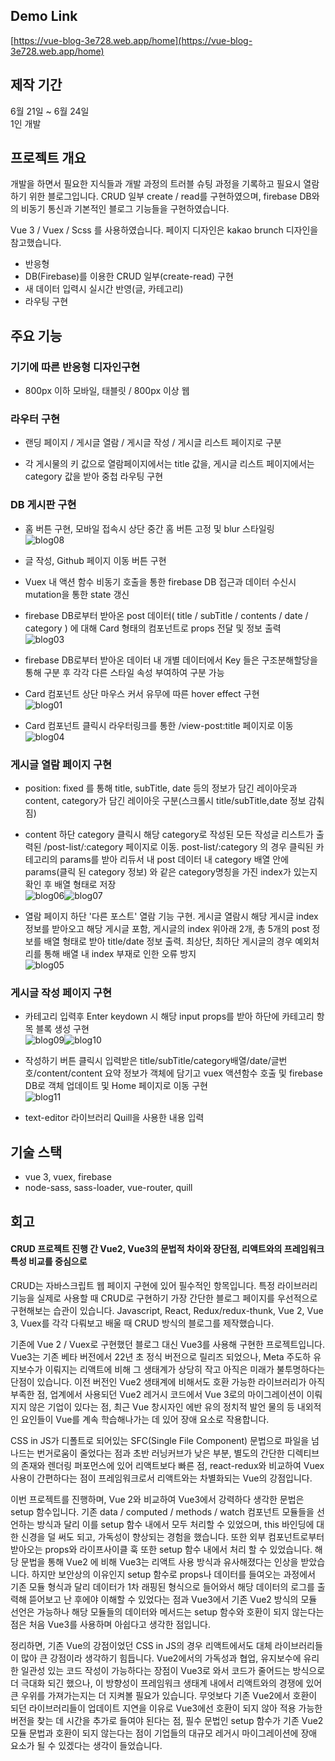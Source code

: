 ## Demo Link
[https://vue-blog-3e728.web.app/home](https://vue-blog-3e728.web.app/home)



## 제작 기간

6월 21일 ~ 6월 24일    
1인 개발




## 프로젝트 개요

개발을 하면서 필요한 지식들과 개발 과정의 트러블 슈팅 과정을 기록하고 필요시 열람하기 위한 블로그입니다. CRUD 일부 create / read를 구현하였으며, firebase DB와의 비동기 통신과 기본적인 블로그 기능들을 구현하였습니다. 

Vue 3 / Vuex / Scss 를 사용하였습니다. 페이지 디자인은 kakao brunch 디자인을 참고했습니다.  
- 반응형
- DB(Firebase)를 이용한 CRUD 일부(create-read) 구현
- 새 데이터 입력시 실시간 반영(글, 카테고리)
- 라우팅 구현
  

## 주요 기능 

### 기기에 따른 반응형 디자인구현 

- 800px 이하 모바일, 태블릿 / 800px 이상 웹


### 라우터 구현

- 랜딩 페이지 / 게시글 열람 / 게시글 작성 / 게시글 리스트 페이지로 구분

- 각 게시물의 키 값으로 열람페이지에서는 title 값을, 게시글 리스트 페이지에서는 category 값을 받아 중첩 라우팅 구현


### DB 게시판 구현

- 홈 버튼 구현, 모바일 접속시 상단 중간 홈 버튼 고정 및 blur 스타일링  
![blog08](https://user-images.githubusercontent.com/68191058/179524527-d1614276-630d-412f-8299-c59aeb64c9a7.gif)  

- 글 작성, Github 페이지 이동 버튼 구현

- Vuex 내 액션 함수 비동기 호출을 통한 firebase DB 접근과 데이터 수신시 mutation을 통한 state 갱신

- firebase DB로부터 받아온 post 데이터( title / subTitle / contents / date / category ) 에 대해 Card 형태의 컴포넌트로 props 전달 및 정보 출력  
![blog03](https://user-images.githubusercontent.com/68191058/179523990-2ed228ad-1292-433e-8204-42dbd4189026.gif)  

- firebase DB로부터 받아온 데이터 내 개별 데이터에서 Key 들은 구조분해할당을 통해 구분 후 각각 다른 스타일 속성 부여하여 구분 가능

- Card 컴포넌트 상단 마우스 커서 유무에 따른 hover effect 구현  
![blog01](https://user-images.githubusercontent.com/68191058/179523671-7486f4ff-48ec-4e7c-b638-a788e0f32233.gif)  

- Card 컴포넌트 클릭시 라우터링크를 통한 /view-post:title 페이지로 이동  
![blog04](https://user-images.githubusercontent.com/68191058/179524151-a370380c-9042-45b1-b10d-c0b505d9e2e6.gif)  


### 게시글 열람 페이지 구현

- position: fixed 를 통해 title, subTitle, date 등의 정보가 담긴 레이아웃과 content, category가 담긴 레이아웃 구분(스크롤시 title/subTitle,date 정보 감춰짐)

- content 하단 category 클릭시 해당 category로 작성된 모든 작성글 리스트가 출력된 /post-list/:category 페이지로 이동. post-list/:category 의 경우 클릭된 카테고리의 params를 받아 리듀서 내 post 데이터 내 category 배열 안에 params(클릭 된 category 정보) 와 같은 category명칭을 가진 index가 있는지 확인 후 배열 형태로 저장  
![blog06](https://user-images.githubusercontent.com/68191058/179524337-e6524756-3410-4c8c-b1f2-f5b0dc825b3f.gif)![blog07](https://user-images.githubusercontent.com/68191058/179524430-1cd3484c-52fb-401f-9ec1-789693a5a70d.gif)  


- 열람 페이지 하단 '다른 포스트' 열람 기능 구현. 게시글 열람시 해당 게시글 index 정보를 받아오고 해당 게시글 포함, 게시글의 index 위아래 2개, 총 5개의 post 정보를 배열 형태로 받아 title/date 정보 출력. 최상단, 최하단 게시글의 경우 예외처리를 통해 배열 내 index 부재로 인한 오류 방지  
![blog05](https://user-images.githubusercontent.com/68191058/179524245-8553bcfa-d4f1-421d-9e44-b98c6379e665.gif)  


### 게시글 작성 페이지 구현

- 카테고리 입력후 Enter keydown 시 해당 input props를 받아 하단에 카테고리 항목 블록 생성 구현  
![blog09](https://user-images.githubusercontent.com/68191058/179524610-f53935cd-00e7-47a6-a65c-90fb4e9cd999.gif)![blog10](https://user-images.githubusercontent.com/68191058/179524768-49425bcd-deb8-4b97-a61f-4a0743bace4e.gif)  

- 작성하기 버튼 클릭시 입력받은 title/subTitle/category배열/date/글번호/content/content 요약 정보가 객체에 담기고 vuex 액션함수 호출 및 firebase DB로 객체 업데이트 및 Home 페이지로 이동 구현  
![blog11](https://user-images.githubusercontent.com/68191058/179524894-c22a5805-0361-4e8c-953a-cd7b3a2612c9.gif)  

- text-editor 라이브러리 Quill을 사용한 내용 입력 





## 기술 스택

- vue 3, vuex, firebase
- node-sass, sass-loader, vue-router, quill




## 회고

#### CRUD 프로젝트 진행 간 Vue2, Vue3의 문법적 차이와 장단점, 리액트와의 프레임워크 특성 비교를 중심으로

CRUD는 자바스크립트 웹 페이지 구현에 있어 필수적인 항목입니다. 특정 라이브러리 기능을 실제로 사용할 때 CRUD로 구현하기 가장 간단한 블로그 페이지를 우선적으로 구현해보는 습관이 있습니다. Javascript, React, Redux/redux-thunk, Vue 2, Vue 3, Vuex를 각각 다뤄보고 배울 때 CRUD 방식의 블로그를 제작했습니다.

기존에 Vue 2 / Vuex로 구현했던 블로그 대신 Vue3를 사용해 구현한 프로젝트입니다. Vue3는 기존 베타 버전에서 22년 초 정식 버전으로 릴리즈 되었으나, Meta 주도하 유지보수가 이뤄지는 리액트에 비해 그 생태계가 상당히 작고 아직은 미래가 불투명하다는 단점이 있습니다. 이전 버전인 Vue2 생태계에 비해서도 호환 가능한 라이브러리가 아직 부족한 점, 업계에서 사용되던 Vue2 레거시 코드에서 Vue 3로의 마이그레이션이 이뤄지지 않은 기업이 있다는 점, 최근 Vue 창시자인 에반 유의 정치적 발언 물의 등 내외적인 요인들이 Vue를 계속 학습해나가는 데 있어 장애 요소로 작용합니다.

CSS in JS가 디폴트로 되어있는 SFC(Single File Component) 문법으로 파일을 넘나드는 번거로움이 줄었다는 점과 초반 러닝커브가 낮은 부분, 별도의 간단한 디렉티브의 존재와 렌더링 퍼포먼스에 있어 리액트보다 빠른 점, react-redux와 비교하여 Vuex 사용이 간편하다는 점이 프레임워크로서 리액트와는 차별화되는 Vue의 강점입니다.

이번 프로젝트를 진행하며, Vue 2와 비교하여 Vue3에서 강력하다 생각한 문법은 setup 함수입니다. 기존 data / computed / methods / watch 컴포넌트 모듈들을 선언하는 방식과 달리 이를 setup 함수 내에서 모두 처리할 수 있었으며, this 바인딩에 대한 신경을 덜 써도 되고, 가독성이 향상되는 경험을 했습니다. 또한 외부 컴포넌트로부터 받아오는 props와 라이프사이클 훅 또한 setup 함수 내에서 처리 할 수 있었습니다. 해당 문법을 통해 Vue2 에 비해 Vue3는 리액트 사용 방식과 유사해졌다는 인상을 받았습니다. 하지만 보안상의 이유인지 setup 함수로 props나 데이터를 들여오는 과정에서 기존 모듈 형식과 달리 데이터가 1차 래핑된 형식으로 들어와서 해당 데이터의 로그를 출력해 뜯어보고 난 후에야 이해할 수 있었다는 점과 Vue3에서 기존 Vue2 방식의 모듈 선언은 가능하나 해당 모듈들의 데이터와 메서드는 setup 함수와 호환이 되지 않는다는 점은 처음 Vue3를 사용하며 아쉽다고 생각한 점입니다.

정리하면, 기존 Vue의 강점이었던 CSS in JS의 경우 리액트에서도 대체 라이브러리들이 많아 큰 강점이라 생각하기 힘듭니다. Vue2에서의 가독성과 협업, 유지보수에 유리한 일관성 있는 코드 작성이 가능하다는 장점이 Vue3로 와서 코드가 줄어드는 방식으로 더 극대화 되긴 했으나, 이 방향성이 프레임워크 생태계 내에서 리액트와의 경쟁에 있어 큰 우위를 가져가는지는 더 지켜볼 필요가 있습니다. 무엇보다 기존 Vue2에서 호환이 되던 라이브러리들이 업데이트 지연을 이유로 Vue3에선 호환이 되지 않아 적용 가능한 버전을 찾는 데 시간을 추가로 들여야 된다는 점, 필수 문법인 setup 함수가 기존 Vue2 모듈 문법과 호환이 되지 않는다는 점이 기업들의 대규모 레거시 마이그레이션에 장애 요소가 될 수 있겠다는 생각이 들었습니다.
